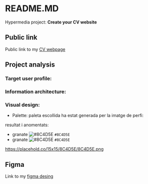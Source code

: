 # README.MD
Hypermedia project: **Create your CV website**

## Public link
Public link to my [CV webpage](https://oleksandrarman.github.io/)

## Project analysis
### Target user profile:
### Information architecture:
### Visual design:
* Palette:
paleta escollida ha estat generada per la imatge de perfi:

resultat i anomentats:

- granate ![#8C4D5E](https://readme-swatches.vercel.app/8C4D5E) `#8C4D5E`
- granate ![#8C4D5E](https://placehold.co/15x15/8C4D5E/8C4D5E.png) `#8C4D5E`

https://placehold.co/15x15/8C4D5E/8C4D5E.png
## Figma
Link to my [figma desing](https://oleksandrarman.github.io/)
